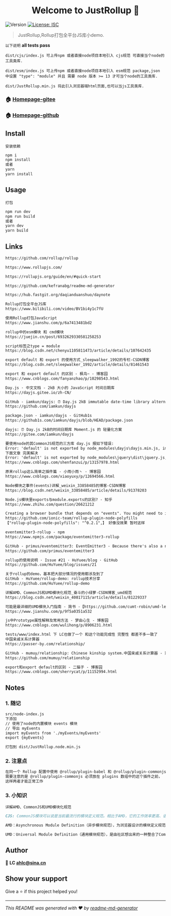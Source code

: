 <h1 align="center">Welcome to JustRollup 👋</h1>
<p>
  <img alt="Version" src="https://img.shields.io/badge/version-1.0.0-blue.svg?cacheSeconds=2592000" />
  <a href="#" target="_blank">
    <img alt="License: ISC" src="https://img.shields.io/badge/License-ISC-yellow.svg" />
  </a>
</p>

> JustRollup,Rollup打包全平台JS库小demo.

`以下说明` **all tests pass**

`dist/cjs/index.js 可上传npm 或者直接node项目本地引入 cjs规范 可直接当个node的工具类库.`

`dist/esm/index.js 可上传npm 或者直接node项目本地引入 esm规范 package,json 中设置 "type": "module" 并且 需要 node 版本 >= 13 才可当个node的工具类库.`

`dist/JustRollup.min.js 将此引入浏览器端html页面,也可以当js工具类库.`

### 🏠 [Homepage-gitee](https://gitee.com/ahviplc/JustRollup)

### 🏠 [Homepage-github](https://github.com/ahviplc/JustRollup)

## Install

`安装依赖`

```sh
npm i
npm install
或者
yarn
yarn install
```

## Usage

`打包`

```sh
npm run dev
npm run build
或者
yarn dev
yarn build
```

## Links

```markdown
https://github.com/rollup/rollup

https://www.rollupjs.com/

https://rollupjs.org/guide/en/#quick-start

https://github.com/kefranabg/readme-md-generator

https://hub.fastgit.org/daqianduanshuo/daynote

Rollup打包全平台JS库
https://www.bilibili.com/video/BV1bi4y1c7fU

使用Rollup打包JavaScript
https://www.jianshu.com/p/6a7413481bd2

rollup中的esm模块 和 cmd模块
https://juejin.cn/post/6932629330581258253

script标签之type = module
https://blog.csdn.net/chenyu1105811473/article/details/107642435

export default 和 export 的使用方式_sleepwalker_1992的专栏-CSDN博客
https://blog.csdn.net/sleepwalker_1992/article/details/81461543

export 和 export default 的区别 - 枫鸟~ - 博客园
https://www.cnblogs.com/fanyanzhao/p/10298543.html

Day.js · 中文文档 - 2kB 大小的 JavaScript 时间日期库
https://dayjs.gitee.io/zh-CN/

GitHub - iamkun/dayjs: ⏰ Day.js 2kB immutable date-time library alternative to Moment.js with the same modern API
https://github.com/iamkun/dayjs

package.json - iamkun/dayjs - GitHub1s
https://github1s.com/iamkun/dayjs/blob/HEAD/package.json

dayjs: ⏰ Day.js 2kB的时间日期库 Moment.js 的 轻量化方案
https://gitee.com/iamkun/dayjs

要使用node的其CommonJS规范的三方库 day.js 报如下错误:
Error: 'default' is not exported by node_modules\dayjs\dayjs.min.js, imported by src\timer\timer.js
下面文章 完美解决
Error: 'default' is not exported by node_modules\jquery\dist\jquery.js, imported by node_modules\bootstrap\js\src\util.js - 倚楼听雨vv - 博客园
https://www.cnblogs.com/shenfanzui/p/13157978.html

原来rollup这么简单之插件篇 - 小雨小雨丶 - 博客园
https://www.cnblogs.com/xiaoyuxy/p/12694566.html

Node模块之事件(events)详解_weixin_33858485的博客-CSDN博客
https://blog.csdn.net/weixin_33858485/article/details/91378203

Node.js模块里exports与module.exports的区别? - 知乎
https://www.zhihu.com/question/26621212

Creating a browser bundle that depends on "events". You might need to include https://github.com/ionic-team/rollup-plugin-node-polyfills
https://github.com/ionic-team/rollup-plugin-node-polyfills
【"rollup-plugin-node-polyfills": "^0.2.1",】 好像没效果 暂时这样

eventemitter3-rollup - npm
https://www.npmjs.com/package/eventemitter3-rollup

GitHub - primus/eventemitter3: EventEmitter3 - Because there's also a number 2. And we're faster.
https://github.com/primus/eventemitter3

rollup的使用说明 · Issue #21 · HuYuee/blog · GitHub
https://github.com/HuYuee/blog/issues/21

关于rollup的demo，基本把大部分情况的使用都涉及到了
GitHub - HuYuee/rollup-demo: rollup技术分享
https://github.com/HuYuee/rollup-demo

详解AMD、CommonJS和UMD模块化规范_奋斗的小绿萝-CSDN博客_umd规范
https://blog.csdn.net/weixin_40817115/article/details/81229337

可能是最详细的UMD模块入门指南 - 简书 -【https://github.com/cumt-robin/umd-learning】
https://www.jianshu.com/p/9f5a0351a532

js中Prototype属性解释及常用方法 - 梦由心生 - 博客园
https://www.cnblogs.com/wulihong/p/8906231.html

tests/www/index.html 下 LC也做了一个 和这个功能完成性 完整性 都差不多一致了
中国亲戚关系计算器
https://passer-by.com/relationship/

GitHub - mumuy/relationship: Chinese kinship system.中国亲戚关系计算器 - 家庭称谓/称呼计算/亲戚关系算法
https://github.com/mumuy/relationship

export和export default的区别 - 二猫子 - 博客园
https://www.cnblogs.com/sherrycat/p/11152994.html
```

## Notes

### 1. 随记
```markdown
src/node-index.js
下添加
// 使用了node的内置模块 events 模块
// 导出 myEvents
import myEvents from './myEvents/myEvents'
export {myEvents}

打包到 dist/JustRollup.node.min.js
```

### 2. 注意点

```markdown
在同一个 Rollup 配置中使用 @rollup/plugin-babel 和 @rollup/plugin-commonjs 时，
需要注意的是 @rollup/plugin-commonjs 必须放在 plugins 数组中的这个插件之前，
这样两者才能正常工作
```

### 3. 小知识

`详解AMD、CommonJS和UMD模块化规范`

```markdown
CJS: CommonJS模块可以说是当前最流行的模块定义规范。相比于AMD，它的工作效率更高、语法更简单。一开始，CommonJS模块是JavaScript服务器模块的规范。

AMD：Asynchronous Module Definition（异步模块规范），为浏览器设计的模块定义规范，最老的方式之一，专为浏览器而设计。

UMD：Universal Module Definition（通用模块规范），是由社区想出来的一种整合了CommonJS和AMD两个模块定义规范的方法。让你的模块能在javascript所有运行环境中发挥作用。
```

## Author

👤 **LC ahlc@sina.cn**


## Show your support

Give a ⭐️ if this project helped you!

***
_This README was generated with ❤️ by [readme-md-generator](https://github.com/kefranabg/readme-md-generator)_

